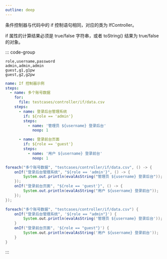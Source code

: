 ```yaml
---
outline: deep
---
```


条件控制器与代码中的 if 控制语句相同，对应的类为 IfController。

if 属性的计算结果必须是 true/false 字符串，或者 toString() 结果为 true/false 的对象。

::: code-group

```csv [data.csv]
role,username,password
admin,admin,admin
guest,g1,g1pw
guest,g2,g2pw
```

```yaml [Yaml 用例]
name: If 控制器示例
steps:
  - name: 多个账号数据
    for:
      file: testcases/controller/if/data.csv
    steps:
      - name: 登录后台管理系统
        if: ${role == 'admin'}
        steps:
          - name: '管理员 ${username} 登录后台'
            noop: 1

      - name: 登录前台页面
        if: ${role == 'guest'}
        steps:
          - name: '用户 ${username} 登录前台'
            noop: 1
```

```java [Java 用例]
foreach("多个账号数据", "testcases/controller/if/data.csv", () -> {
    onIf("登录后台管理系统", "${role == 'admin'}", () -> {
        System.out.println(evalAsString("管理员 ${username} 登录后台"));
    });
    onIf("登录前台页面", "${role == 'guest'}", () -> {
        System.out.println(evalAsString("用户 ${username} 登录前台"));
    });
});
```

```groovy [Groovy 用例]
foreach("多个账号数据", "testcases/controller/if/data.csv") {
    onIf("登录后台管理系统", '${role == "admin"}') {
        System.out.println(evalAsString('管理员 ${username} 登录后台'));
    }
    onIf("登录前台页面", '${role == "guest"}') {
        System.out.println(evalAsString('用户 ${username} 登录前台'));
    }
}
```

:::





